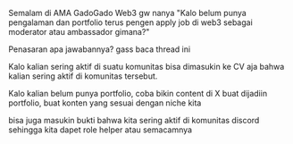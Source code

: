 
Semalam di AMA GadoGado Web3 gw nanya "Kalo belum punya pengalaman dan portfolio terus pengen apply job di web3 sebagai moderator atau ambassador gimana?"

Penasaran apa jawabannya? gass baca thread ini

Kalo kalian sering aktif di suatu komunitas bisa dimasukin ke CV aja bahwa kalian sering aktif di komunitas tersebut.

Kalo kalian belum punya portfolio, coba bikin content di X buat dijadiin portfolio, buat konten yang sesuai dengan niche kita

bisa juga masukin bukti bahwa kita sering aktif di komunitas discord sehingga kita dapet role helper atau semacamnya


